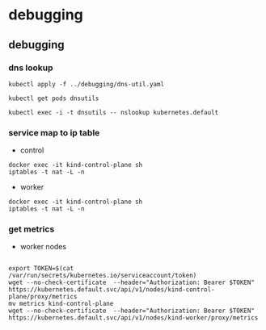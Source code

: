 # debugging

## debugging
### dns lookup
```
kubectl apply -f ../debugging/dns-util.yaml

kubectl get pods dnsutils

kubectl exec -i -t dnsutils -- nslookup kubernetes.default

```

### service map to ip table
- control
```
docker exec -it kind-control-plane sh
iptables -t nat -L -n
```

- worker
```
docker exec -it kind-control-plane sh
iptables -t nat -L -n
```

### get metrics
- worker nodes
```

export TOKEN=$(cat /var/run/secrets/kubernetes.io/serviceaccount/token)
wget --no-check-certificate  --header="Authorization: Bearer $TOKEN" https://kubernetes.default.svc/api/v1/nodes/kind-control-plane/proxy/metrics
mv metrics kind-control-plane
wget --no-check-certificate  --header="Authorization: Bearer $TOKEN" https://kubernetes.default.svc/api/v1/nodes/kind-worker/proxy/metrics


```